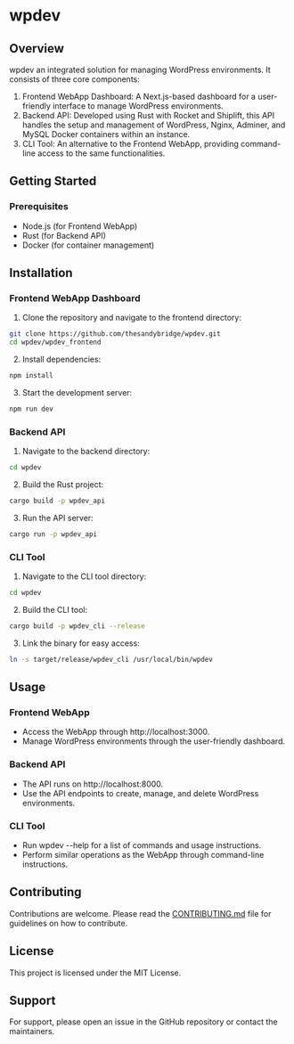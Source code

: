 # wpdev

## Overview

wpdev an integrated solution for managing WordPress environments. It consists of three core components:

1. Frontend WebApp Dashboard: A Next.js-based dashboard for a user-friendly interface to manage WordPress environments.
2. Backend API: Developed using Rust with Rocket and Shiplift, this API handles the setup and management of WordPress, Nginx, Adminer, and MySQL Docker containers within an instance.
3. CLI Tool: An alternative to the Frontend WebApp, providing command-line access to the same functionalities.

## Getting Started

### Prerequisites

- Node.js (for Frontend WebApp)
- Rust (for Backend API)
- Docker (for container management)

## Installation

### Frontend WebApp Dashboard

1. Clone the repository and navigate to the frontend directory:

```bash
git clone https://github.com/thesandybridge/wpdev.git
cd wpdev/wpdev_frontend
```

2. Install dependencies:

```bash
npm install
```

3. Start the development server:

```bash
npm run dev
```

### Backend API

1. Navigate to the backend directory:

```bash
cd wpdev
```

2. Build the Rust project:

```bash
cargo build -p wpdev_api
```

3. Run the API server:

```bash
cargo run -p wpdev_api
```

### CLI Tool

1. Navigate to the CLI tool directory:

```bash
cd wpdev
```

2. Build the CLI tool:

```bash
cargo build -p wpdev_cli --release
```

3. Link the binary for easy access:

```bash
ln -s target/release/wpdev_cli /usr/local/bin/wpdev
```

## Usage

### Frontend WebApp

- Access the WebApp through http://localhost:3000.
- Manage WordPress environments through the user-friendly dashboard.

### Backend API

- The API runs on http://localhost:8000.
- Use the API endpoints to create, manage, and delete WordPress environments.

### CLI Tool

- Run wpdev --help for a list of commands and usage instructions.
- Perform similar operations as the WebApp through command-line instructions.

## Contributing

Contributions are welcome. Please read the [CONTRIBUTING.md]("./CONTRIBUTING.md") file for guidelines on how to contribute.

## License

This project is licensed under the MIT License.

## Support

For support, please open an issue in the GitHub repository or contact the maintainers.
